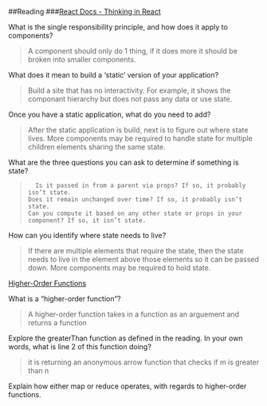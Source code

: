 
##Reading
###[React Docs - Thinking in React](https://reactjs.org/docs/thinking-in-react.html)

What is the single responsibility principle, and how does it apply to components?  
>A component should only do 1 thing, if it does more it should be broken into smaller components. 


What does it mean to build a ‘static’ version of your application?  
>Build a site that has no interactivity. For example, it shows the componant hierarchy but does not pass any data or use state. 


Once you have a static application, what do you need to add?  
>After the static application is build, next is to figure out where state lives. More components may be required to handle state for multiple children elements sharing the same state. 



What are the three questions you can ask to determine if something is state?  
> ```  Is it passed in from a parent via props? If so, it probably isn’t state.```  
> ```Does it remain unchanged over time? If so, it probably isn’t state.```  
> ```Can you compute it based on any other state or props in your component? If so, it isn’t state.```  





How can you identify where state needs to live?  
>If there are multiple elements that require the state, then the state needs to live in the element above those elements so it can be passed down. More components may be required to hold state. 


[Higher-Order Functions](https://eloquentjavascript.net/05_higher_order.html#h_xxCc98lOBK)

What is a “higher-order function”?  
>A higher-order function takes in a function as an arguement and returns a function


Explore the greaterThan function as defined in the reading. In your own words, what is line 2 of this function doing?  
> it is returning an anonymous arrow function that checks if m is greater than n


Explain how either map or reduce operates, with regards to higher-order functions.  


